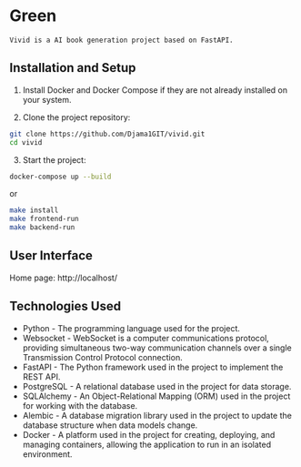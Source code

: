 # Green

    Vivid is a AI book generation project based on FastAPI.

## Installation and Setup

1. Install Docker and Docker Compose if they are not already installed on your system.

2. Clone the project repository:

```bash
git clone https://github.com/Djama1GIT/vivid.git
cd vivid
```
3. Start the project:

```bash
docker-compose up --build
```

or

```bash
make install
make frontend-run
make backend-run
```

## User Interface
Home page: http://localhost/

## Technologies Used

- Python - The programming language used for the project.
- Websocket - WebSocket is a computer communications protocol, providing simultaneous two-way communication channels over a single Transmission Control Protocol connection.
- FastAPI - The Python framework used in the project to implement the REST API.
- PostgreSQL - A relational database used in the project for data storage.
- SQLAlchemy - An Object-Relational Mapping (ORM) used in the project for working with the database.
- Alembic - A database migration library used in the project to update the database structure when data models change.
- Docker - A platform used in the project for creating, deploying, and managing containers, allowing the application to run in an isolated environment.